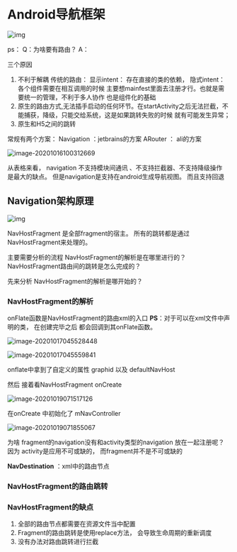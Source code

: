 # Android导航框架

![img](https://img.mukewang.com/wiki/5f2991f809ea460716341524.jpg)



ps：
Q：为啥要有路由？
A：

三个原因

1. 不利于解耦
   传统的路由：
   显示intent： 存在直接的类的依赖，
   隐式intent：各个组件需要在相互调用的时候 主要想mainfest里面去注册才行。也就是需要统一的管理，不利于多人协作
   也是组件化的基础
2. 原生的路由方式,无法插手启动的任何环节。在startActivity之后无法拦截，不能捕获，降级，只能交给系统，这是如果跳转失败的时候 就有可能发生异常；
3. 原生和H5之间的跳转







常规有两个方案：
Navigation  ：jetbrains的方案
ARouter		： ali的方案

![image-20201016100312669](https://i.loli.net/2020/10/16/ZLN7AvHYknw5chy.png)


从表格来看，
navigation  不支持模块间通讯 、不支持拦截器、不支持降级操作 是最大的缺点。
但是navigation是支持在android生成导航视图。
而且支持回退

## Navigation架构原理

![img](https://img.mukewang.com/wiki/5ef5fd8709f1047a40342042.jpg)






NavHostFragment 是全部fragment的宿主。
所有的跳转都是通过NavHostFragment来处理的。

主要需要分析的流程
NavHostFragment的解析是在哪里进行的？
NavHostFragment路由间的跳转是怎么完成的？


先来分析 NavHostFragment的解析是哪开始的？

### NavHostFragment的解析

onFlate函数是NavHostFragment的路由xml的入口
**PS**：对于可以在xml文件中声明的类， 在创建完毕之后 都会回调到其onFlate函数。

![image-20201017045528448](https://i.loli.net/2020/10/17/lOqLBtU4jEucNMH.png)

![image-20201017045559841](https://i.loli.net/2020/10/17/5nHf6Je71iUwZmj.png)



onflate中拿到了自定义的属性  graphid 以及  defaultNavHost


然后 接着看NavHostFragment onCreate

![image-20201019071517126](https://i.loli.net/2020/10/19/vVDmURz4bWThOIS.png)



在onCreate 中初始化了 mNavController

![image-20201019071855067](https://i.loli.net/2020/10/19/ZxiYUDp8F9tKAzj.png)



为啥 fragment的navigation没有和activity类型的navigation 放在一起注册呢？
因为 activity是应用不可或缺的， 而fragment并不是不可或缺的



**NavDestination** ：xml中的路由节点

### NavHostFragment的路由跳转



### NavHostFragment的缺点



1. 全部的路由节点都需要在资源文件当中配置
2. Fragment的路由跳转是使用replace方法， 会导致生命周期的重新调度
3. 没有办法对路由跳转进行拦截

